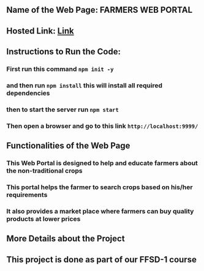 ## Name of the Web Page: FARMERS WEB PORTAL

## Hosted Link: [Link](https://fwwp.herokuapp.com/)


## Instructions to Run the Code: 

### First run this command ```npm init -y```
### and then run ```npm install``` this will install all required dependencies
### then to start the server run ```npm start```

### Then open a browser and go to this link ```http://localhost:9999/``` 

##


## Functionalities of the Web Page

### This Web Portal is designed to help and educate farmers about the non-traditional crops
### This portal helps the farmer to search crops based on his/her requirements
### It also provides a market place where farmers can buy quality products at lower prices




## More Details about the Project

## This project is done as part of our FFSD-1 course
